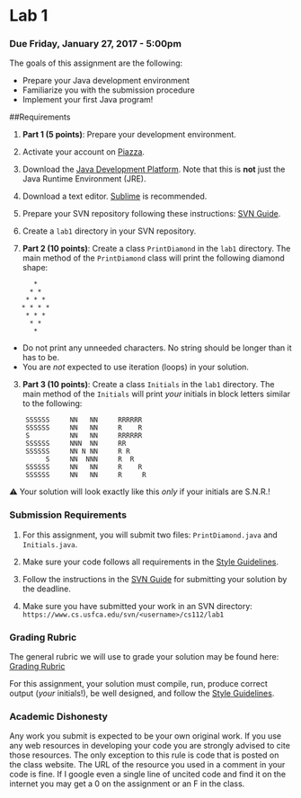 Lab 1
=====

### Due Friday, January 27, 2017 - 5:00pm

The goals of this assignment are the following:

- Prepare your Java development environment
- Familiarize you with the submission procedure
- Implement your first Java program!


##Requirements
1. **Part 1 (5 points)**: Prepare your development environment.
  1. Activate your account on [Piazza](https://piazza.com/usfca/spring2017/cs11202/home). 
  2. Download the [Java Development Platform](http://www.oracle.com/technetwork/java/javase/downloads/index.html). Note that this is **not** just the Java Runtime Environment (JRE).
  3. Download a text editor. [Sublime](https://www.sublimetext.com/) is recommended. 
  4. Prepare your SVN repository following these instructions: [SVN Guide](https://github.com/CS112-S17/notes/blob/master/svn_guide.md). 
  5. Create a ```lab1``` directory in your SVN repository.

2. **Part 2 (10 points)**: Create a class ```PrintDiamond``` in the ```lab1``` directory. The main method of the ```PrintDiamond``` class will print the following diamond shape:

 ```
       *
      * *
     * * *
    * * * *
     * * *
      * *
       *
 ```
 - Do not print any unneeded characters. No string should be longer than it has to be.
 - You are *not* expected to use iteration (loops) in your solution.

3. **Part 3 (10 points)**: Create a class ```Initials``` in the ```lab1``` directory. The main method of the ```Initials``` will print *your* initials in block letters similar to the following:

```
	SSSSSS     NN   NN     RRRRRR
	SSSSSS     NN   NN     R    R
	S          NN   NN     RRRRRR
	SSSSSS     NNN  NN     RR    
	SSSSSS     NN N NN     R R   
	     S     NN  NNN     R  R
	SSSSSS     NN   NN     R    R
	SSSSSS     NN   NN     R     R
```
 
:warning: Your solution will look exactly like this *only* if your initials are S.N.R.!
 
### Submission Requirements

1. For this assignment, you will submit two files: ```PrintDiamond.java``` and ```Initials.java```.

2. Make sure your code follows all requirements in the [Style Guidelines](https://github.com/CS112-S17/notes/blob/master/style.md).

3. Follow the instructions in the [SVN Guide](https://github.com/CS112-S17/notes/blob/master/svn_guide.md) for submitting your solution by the deadline.

4. Make sure you have submitted your work in an SVN directory: ```https://www.cs.usfca.edu/svn/<username>/cs112/lab1```

### Grading Rubric

The general rubric we will use to grade your solution may be found here: [Grading Rubric](https://github.com/CS112-S17/notes/blob/master/grading_rubric.md)

For this assignment, your solution must compile, run, produce correct output (*your* initials!), be well designed, and follow the [Style Guidelines](https://github.com/CS112-S17/notes/blob/master/style.md).

### Academic Dishonesty

Any work you submit is expected to be your own original work. If you use any web resources in developing your code you are strongly advised to cite those resources. The only exception to this rule is code that is posted on the class website. The URL of the resource you used in a comment in your code is fine. If I google even a single line of uncited code and find it on the internet you may get a 0 on the assignment or an F in the class.
